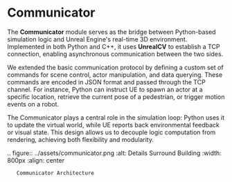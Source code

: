 # Communicator

The **Communicator** module serves as the bridge between Python-based simulation logic and Unreal Engine's real-time 3D environment. Implemented in both Python and C++, it uses **UnrealCV** to establish a TCP connection, enabling asynchronous communication between the two sides.

We extended the basic communication protocol by defining a custom set of commands for scene control, actor manipulation, and data querying. These commands are encoded in JSON format and passed through the TCP channel. For instance, Python can instruct UE to spawn an actor at a specific location, retrieve the current pose of a pedestrian, or trigger motion events on a robot.

The Communicator plays a central role in the simulation loop: Python uses it to update the virtual world, while UE reports back environmental feedback or visual state. This design allows us to decouple logic computation from rendering, achieving both flexibility and modularity.

.. figure:: ../assets/communicator.png
       :alt: Details Surround Building
       :width: 800px
       :align: center

       Communicator Architecture
